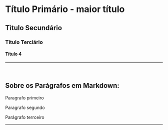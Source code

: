 # Título Primário - maior título
## Tìtulo Secundário
### Título Terciário
#### Título 4

<!-- Comentário aqui -->
---
<br>

## Sobre os Parágrafos em Markdown:
Paragrafo primeiro
<!-- Indicamos um parágrafo adicionando-se uma llinha em branco entre os parágrafos -->
Paragrafo segundo

Parágrafo terrceiro

---